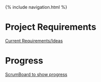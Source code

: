 {% include navigation.html %}


# Project Requirements

[Current Requirements/Ideas](https://github.com/NastyLegacy/NastyLegacy/wiki/New-Project-Plans-Ideas-Wires)

# Progress

[ScrumBoard to show progress](https://github.com/NastyLegacy/NastyLegacy/projects/1)
